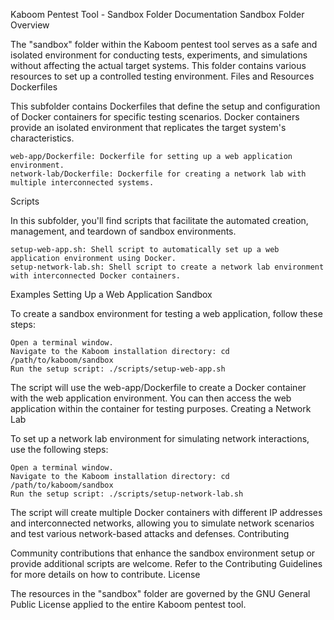 Kaboom Pentest Tool - Sandbox Folder Documentation
Sandbox Folder Overview

The "sandbox" folder within the Kaboom pentest tool serves as a safe and isolated environment for conducting tests, experiments, and simulations without affecting the actual target systems. This folder contains various resources to set up a controlled testing environment.
Files and Resources
Dockerfiles

This subfolder contains Dockerfiles that define the setup and configuration of Docker containers for specific testing scenarios. Docker containers provide an isolated environment that replicates the target system's characteristics.

    web-app/Dockerfile: Dockerfile for setting up a web application environment.
    network-lab/Dockerfile: Dockerfile for creating a network lab with multiple interconnected systems.

Scripts

In this subfolder, you'll find scripts that facilitate the automated creation, management, and teardown of sandbox environments.

    setup-web-app.sh: Shell script to automatically set up a web application environment using Docker.
    setup-network-lab.sh: Shell script to create a network lab environment with interconnected Docker containers.

Examples
Setting Up a Web Application Sandbox

To create a sandbox environment for testing a web application, follow these steps:

    Open a terminal window.
    Navigate to the Kaboom installation directory: cd /path/to/kaboom/sandbox
    Run the setup script: ./scripts/setup-web-app.sh

The script will use the web-app/Dockerfile to create a Docker container with the web application environment. You can then access the web application within the container for testing purposes.
Creating a Network Lab

To set up a network lab environment for simulating network interactions, use the following steps:

    Open a terminal window.
    Navigate to the Kaboom installation directory: cd /path/to/kaboom/sandbox
    Run the setup script: ./scripts/setup-network-lab.sh

The script will create multiple Docker containers with different IP addresses and interconnected networks, allowing you to simulate network scenarios and test various network-based attacks and defenses.
Contributing

Community contributions that enhance the sandbox environment setup or provide additional scripts are welcome. Refer to the Contributing Guidelines for more details on how to contribute.
License

The resources in the "sandbox" folder are governed by the GNU General Public License applied to the entire Kaboom pentest tool.
